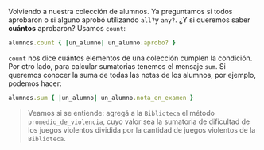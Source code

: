 Volviendo a nuestra colección de alumnos. Ya preguntamos si todos aprobaron o si alguno aprobó utilizando `all?`y `any?`. ¿Y si queremos saber **cuántos** aprobaron? Usamos `count`:

```ruby
alumnos.count { |un_alumno| un_alumno.aprobo? }
```

`count` nos dice cuántos elementos de una colección cumplen la condición. Por otro lado, para calcular sumatorias tenemos el mensaje `sum`. Si queremos conocer la suma de todas las notas de los alumnos, por ejemplo, podemos hacer:

```ruby
alumnos.sum { |un_alumno| un_alumno.nota_en_examen }
```

> Veamos si se entiende: agregá a la `Biblioteca` el método `promedio_de_violencia`, cuyo valor sea la sumatoria de dificultad de los juegos violentos dividida por la cantidad de juegos violentos de la `Biblioteca`.